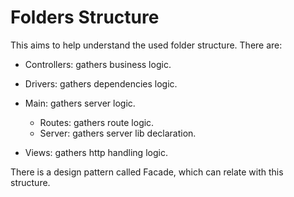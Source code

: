 # Folders Structure

This aims to help understand the used folder structure. There are:

- Controllers: gathers business logic.

- Drivers: gathers dependencies logic.

- Main: gathers server logic.
    - Routes: gathers route logic.
    - Server: gathers server lib declaration.

- Views: gathers http handling logic.

There is a design pattern called Facade, which can relate with this structure.
